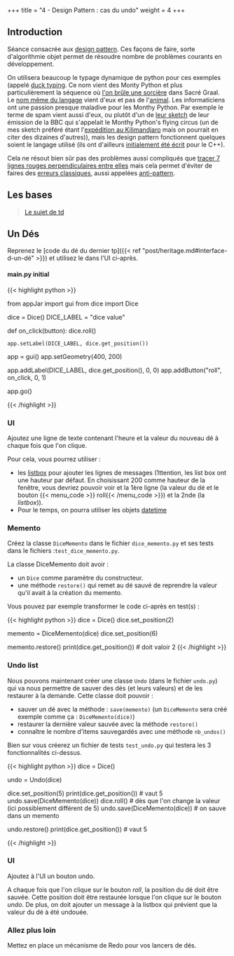 +++
title = "4 - Design Pattern : cas du undo"
weight = 4
+++


## Introduction

Séance consacrée aux [design pattern](https://fr.wikipedia.org/wiki/Patron_de_conception). Ces façons de faire, sorte d'algorithmie objet permet de résoudre nombre de problèmes courants en développement.

On utilisera beaucoup le typage dynamique de python pour ces exemples (appelé [duck typing](http://sametmax.com/quest-ce-que-le-duck-typing-et-a-quoi-ca-sert/). Ce nom vient des Monty Python et plus particulièrement la séquence où [l'on brûle une sorcière](https://www.youtube.com/watch?v=gUXB_jLiT3A) dans Sacré Graal. Le [nom même du langage](https://en.wikipedia.org/wiki/Python_(programming_language)#History) vient d'eux et pas de l'[animal](https://www.youtube.com/watch?v=NoX-4Hm1rPU). Les informaticiens ont une passion presque maladive pour les Monthy Python. Par exemple le terme de spam vient aussi d'eux, ou plutôt d'un de [leur sketch](https://www.youtube.com/watch?v=cFrtpT1mKy8) de leur émission de la BBC qui s'appelait le Monthy Python's flying circus (un de mes sketch préféré étant l'[expédition au Kilimandjaro](https://www.youtube.com/watch?v=1T9Yp-2TYzo) mais on pourrait en citer des dizaines d'autres)), mais les design pattern fonctionnent quelques soient le langage utilisé (ils ont d'ailleurs [initialement été écrit](https://fr.wikipedia.org/wiki/Design_Patterns) pour le C++).

Cela ne résout bien sûr pas des problèmes aussi compliqués que [tracer 7 lignes rouges perpendiculaires entre elles](https://www.youtube.com/watch?v=vH0rhNx3dok) mais cela permet d'éviter de faires des [erreurs classiques](http://sahandsaba.com/nine-anti-patterns-every-programmer-should-be-aware-of-with-examples.html), aussi appelées [anti-pattern](https://fr.wikipedia.org/wiki/Antipattern).

## Les bases

> [Le sujet de td](/ressources/td_4_impression.pdf)

## Un Dés

Reprenez le [code du dé du dernier tp]({{< ref "post/heritage.md#interface-d-un-dé" >}}) et utilisez le dans l'UI ci-après.

#### main.py initial

{{< highlight python >}}

from appJar import gui
from dice import Dice


dice = Dice()
DICE_LABEL = "dice value"


def on_click(button):
    dice.roll()

    app.setLabel(DICE_LABEL, dice.get_position())

app = gui()
app.setGeometry(400, 200)

app.addLabel(DICE_LABEL, dice.get_position(), 0, 0)
app.addButton("roll", on_click, 0, 1)


app.go()

{{< /highlight >}}


### UI 

Ajoutez une ligne de texte contenant l'heure et la valeur du nouveau dé à chaque fois que l'on clique.

Pour cela, vous pourrez utiliser : 

- les [listbox](http://appjar.info/pythonWidgets/#listbox) pour ajouter les lignes de messages (1ttention,  les list box ont une hauteur par défaut. En choisissant 200 comme hauteur de la fenêtre, vous devriez pouvoir voir et la 1ère ligne (la valeur du dé et le bouton {{< menu_code >}} roll{{< /menu_code >}}) et la 2nde (la *listbox*)).
- Pour le temps, on pourra utiliser les objets [datetime](https://docs.python.org/3/library/datetime.html#datetime-objects)

### Memento

Créez la classe `DiceMemento` dans le fichier `dice_memento.py` et ses tests dans le fichiers :`test_dice_memento.py`.

La classe DiceMemento doit avoir :

- un `Dice` comme paramètre du constructeur.
- une méthode `restore()` qui remet au dé sauvé de reprendre la valeur qu'il avait à la création du memento.


Vous pouvez par exemple transformer le code ci-après en test(s) :


{{< highlight python >}}
dice = Dice()
dice.set_position(2)

memento = DiceMemento(dice)
dice.set_position(6)

memento.restore()
print(dice.get_position())  # doit valoir 2
{{< /highlight >}}

### Undo list

Nous pouvons maintenant créer une classe `Undo` (dans le fichier `undo.py`) qui va nous permettre de sauver des dés (et leurs valeurs) et de les restaurer à la demande. Cette classe doit pouvoir :

- sauver un dé avec la méthode : `save(memento)` (un `DiceMemento` sera créé exemple comme ça : `DiceMemento(dice)`)
- restaurer la dernière valeur sauvée avec la méthode `restore()`
- connaître le nombre d'items sauvegardés avec une méthode `nb_undos()`

Bien sur vous créerez un fichier de tests `test_undo.py` qui testera les 3 fonctionnalités ci-dessus.

{{< highlight python >}}
dice = Dice()

undo = Undo(dice)

dice.set_position(5)
print(dice.get_position()) # vaut 5
undo.save(DiceMemento(dice))
dice.roll() # dès que l'on change la valeur (ici possiblement différent de 5)
undo.save(DiceMemento(dice)) # on sauve dans un memento

undo.restore()
print(dice.get_position()) # vaut 5

{{< /highlight >}}


### UI

Ajoutez à l'UI un bouton undo. 

A chaque fois que l'on clique sur le bouton *roll*, la position du dé doit être sauvée. Cette position doit être restaurée lorsque l'on clique sur le bouton *undo*. De plus, on doit ajouter un message à la listbox qui prévient que la valeur du dé à été undouée.


### Allez plus loin 

Mettez en place un mécanisme de Redo pour vos lancers de dés.



